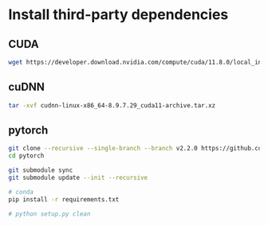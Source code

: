 # Install third-party dependencies

## CUDA

``` bash
wget https://developer.download.nvidia.com/compute/cuda/11.8.0/local_installers/cuda_11.8.0_520.61.05_linux.run
```

## cuDNN

``` bash
tar -xvf cudnn-linux-x86_64-8.9.7.29_cuda11-archive.tar.xz
```

## pytorch

``` bash
git clone --recursive --single-branch --branch v2.2.0 https://github.com/pytorch/pytorch.git
cd pytorch

git submodule sync
git submodule update --init --recursive

# conda
pip install -r requirements.txt

# python setup.py clean
```
